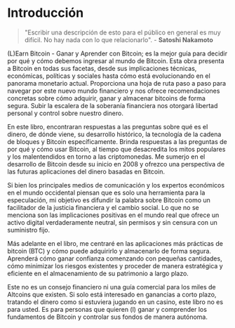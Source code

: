 # Introducción

> "Escribir una descripción de esto para el público en general es muy difícil. No hay nada con lo que relacionarlo". - **Satoshi Nakamoto**

(L)Earn Bitcoin - Ganar y Aprender con Bitcoin; es la mejor guía para decidir por qué y cómo debemos ingresar al mundo de Bitcoin. Esta obra presenta a Bitcoin en todas sus facetas, desde sus implicaciones técnicas, económicas, políticas y sociales hasta cómo está evolucionando en el panorama monetario actual. Proporciona una hoja de ruta paso a paso para navegar por este nuevo mundo financiero y nos ofrece recomendaciones concretas sobre cómo adquirir, ganar y almacenar bitcoins de forma segura. Subir la escalera de la soberanía financiera nos otorgará libertad personal y control sobre nuestro dinero.

En este libro, encontraran respuestas a las preguntas sobre qué es el dinero, de dónde viene, su desarrollo histórico, la tecnología de la cadena de bloques y Bitcoin específicamente. Brinda respuestas a las preguntas de por qué y cómo usar Bitcoin, al tiempo que desacredita los mitos populares y los malentendidos en torno a las criptomonedas. Me sumerjo en el desarrollo de Bitcoin desde su inicio en 2008 y ofrezco una perspectiva de las futuras aplicaciones del dinero basadas en Bitcoin.

Si bien los principales medios de comunicación y los expertos económicos en el mundo occidental piensan que es solo una herramienta para la especulación, mi objetivo es difundir la palabra sobre Bitcoin como un facilitador de la justicia financiera y el cambio social. Lo que no se menciona son las implicaciones positivas en el mundo real que ofrece un activo digital verdaderamente neutral, sin permisos y sin censura con un suministro fijo.

Más adelante en el libro, me centraré en las aplicaciones más prácticas de bitcoin (BTC) y cómo puede adquirirlo y almacenarlo de forma segura. Aprenderá cómo ganar confianza comenzando con pequeñas cantidades, cómo minimizar los riesgos existentes y proceder de manera estratégica y eficiente en el almacenamiento de su patrimonio a largo plazo.

Este no es un consejo financiero ni una guía comercial para los miles de Altcoins que existen. Si solo está interesado en ganancias a corto plazo, tratando el dinero como si estuviera jugando en un casino, este libro no es para usted. Es para personas que quieren (l) ganar y comprender los fundamentos de Bitcoin y controlar sus fondos de manera autónoma.